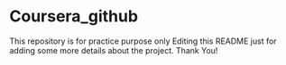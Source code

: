 # Coursera_github
This repository is for practice purpose only
Editing this README just for adding some more details about the project.
Thank You!
